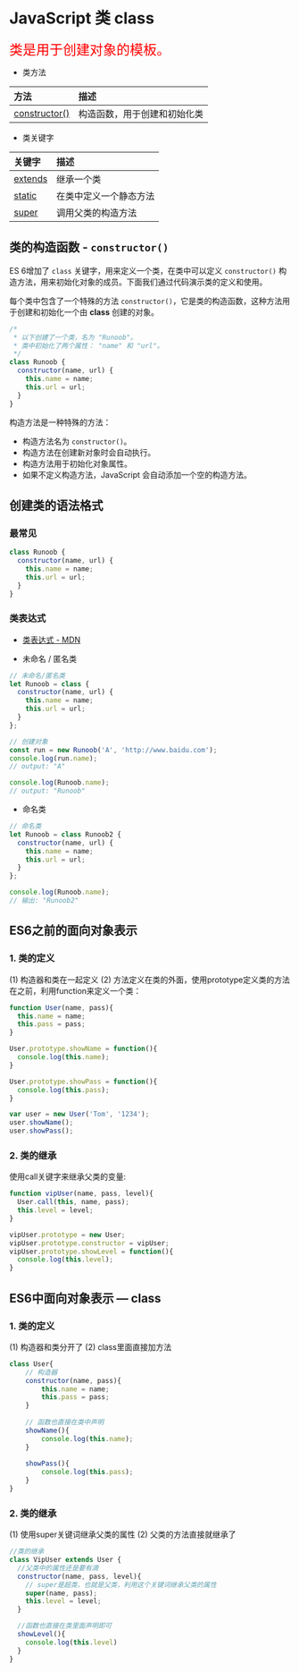 # JavaScript 类 class

<font color='red' size=5>类是用于创建对象的模板。</font>

* 类方法

| 方法                                                         | 描述                         |
| :----------------------------------------------------------- | :--------------------------- |
| [constructor()](https://www.runoob.com/js/jsref-constructor-class.html) | 构造函数，用于创建和初始化类 |

* 类关键字

| 关键字                                                       | 描述                   |
| :----------------------------------------------------------- | :--------------------- |
| [extends](https://www.runoob.com/js/jsref-class-extends.html) | 继承一个类             |
| [static](https://www.runoob.com/js/jsref-class-static.html)  | 在类中定义一个静态方法 |
| [super](https://www.runoob.com/js/jsref-class-super.html)    | 调用父类的构造方法     |



## 类的构造函数 - `constructor()`

ES 6增加了 `class` 关键字，用来定义一个类，在类中可以定义 `constructor()` 构造方法，用来初始化对象的成员。下面我们通过代码演示类的定义和使用。

每个类中包含了一个特殊的方法 `constructor()`，它是类的构造函数，这种方法用于创建和初始化一个由 **class** 创建的对象。

```js
/*
 * 以下创建了一个类，名为 "Runoob"。
 * 类中初始化了两个属性： "name" 和 "url"。
 */
class Runoob {
  constructor(name, url) {
    this.name = name;
    this.url = url;
  }
}
```

构造方法是一种特殊的方法：

- 构造方法名为 `constructor()`。
- 构造方法在创建新对象时会自动执行。
- 构造方法用于初始化对象属性。
- 如果不定义构造方法，JavaScript 会自动添加一个空的构造方法。



## 创建类的语法格式

### 最常见

```js
class Runoob {
  constructor(name, url) {
    this.name = name;
    this.url = url;
  }
}
```

### 类表达式

* [类表达式 - MDN](https://developer.mozilla.org/zh-CN/docs/Web/JavaScript/Reference/Operators/class)

* 未命名 / 匿名类

```js
// 未命名/匿名类
let Runoob = class {
  constructor(name, url) {
    this.name = name;
    this.url = url;
  }
};

// 创建对象
const run = new Runoob('A', 'http://www.baidu.com');
console.log(run.name);
// output: "A"

console.log(Runoob.name);
// output: "Runoob"
```

* 命名类

```js
// 命名类
let Runoob = class Runoob2 {
  constructor(name, url) {
    this.name = name;
    this.url = url;
  }
};

console.log(Runoob.name);
// 输出: "Runoob2"
```



## ES6之前的面向对象表示

### 1. 类的定义
(1) 构造器和类在一起定义
(2) 方法定义在类的外面，使用prototype定义类的方法
在之前，利用function来定义一个类：

```js
function User(name, pass){
  this.name = name;
  this.pass = pass;
}

User.prototype.showName = function(){
  console.log(this.name);
}

User.prototype.showPass = function(){
  console.log(this.pass);
}

var user = new User('Tom', '1234');
user.showName();
user.showPass();
```

### 2. 类的继承
使用call关键字来继承父类的变量:

```js
function vipUser(name, pass, level){
  User.call(this, name, pass);
  this.level = level;
}

vipUser.prototype = new User;
vipUser.prototype.constructor = vipUser;
vipUser.prototype.showLevel = function(){
  console.log(this.level);
}
```



## ES6中面向对象表示 — class

### 1. 类的定义
(1) 构造器和类分开了
(2) class里面直接加方法

```js
class User{
    // 构造器
    constructor(name, pass){
    	this.name = name;
    	this.pass = pass;
    }
    
    // 函数也直接在类中声明
    showName(){
    	console.log(this.name);
    }
    
    showPass(){
    	console.log(this.pass);
    }
}
```

### 2. 类的继承
(1) 使用super关键词继承父类的属性
(2) 父类的方法直接就继承了

```js
//类的继承
class VipUser extends User {
  //父类中的属性还是要有滴
  constructor(name, pass, level){
    // super是超类，也就是父类，利用这个关键词继承父类的属性
    super(name, pass);
    this.level = level;
  }

  //函数也直接在类里面声明即可
  showLevel(){
    console.log(this.level)
  }
}
```



















